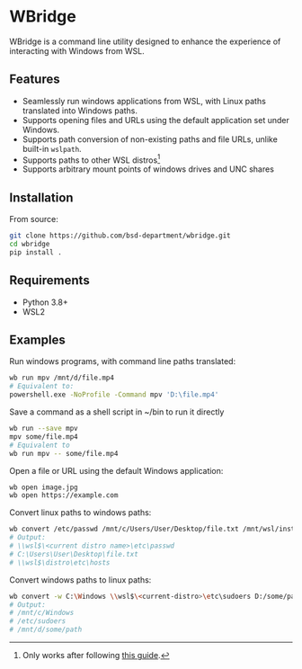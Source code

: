 # WBridge

WBridge is a command line utility designed to enhance the experience of interacting
with Windows from WSL.

## Features
- Seamlessly run windows applications from WSL, with Linux paths translated into
  Windows paths.
- Supports opening files and URLs using the default application set under Windows.
- Supports path conversion of non-existing paths and file URLs, unlike built-in `wslpath`.
- Supports paths to other WSL distros[^1]
- Supports arbitrary mount points of windows drives and UNC shares

[^1]: Only works after following [this guide](https://askubuntu.com/a/1395784).

## Installation

From source:

``` sh
git clone https://github.com/bsd-department/wbridge.git
cd wbridge
pip install .
```

## Requirements
- Python 3.8+
- WSL2

## Examples

Run windows programs, with command line paths translated:

``` sh
wb run mpv /mnt/d/file.mp4
# Equivalent to:
powershell.exe -NoProfile -Command mpv 'D:\file.mp4'
```

Save a command as a shell script in ~/bin to run it directly

``` sh
wb run --save mpv
mpv some/file.mp4
# Equivalent to
wb run mpv -- some/file.mp4
```

Open a file or URL using the default Windows application:

``` sh
wb open image.jpg
wb open https://example.com
```

Convert linux paths to windows paths:

``` sh
wb convert /etc/passwd /mnt/c/Users/User/Desktop/file.txt /mnt/wsl/instances/distro/etc/hosts
# Output:
# \\wsl$\<current distro name>\etc\passwd
# C:\Users\User\Desktop\file.txt
# \\wsl$\distro\etc\hosts
```

Convert windows paths to linux paths:

``` sh
wb convert -w C:\Windows \\wsl$\<current-distro>\etc\sudoers D:/some/path
# Output:
# /mnt/c/Windows
# /etc/sudoers
# /mnt/d/some/path
```
